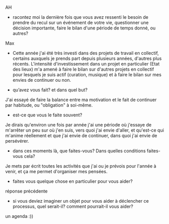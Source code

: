 AH 
- racontez moi la dernière fois que vous avez ressenti le besoin de prendre du recul sur un événement de votre vie, questionner une décision importante, faire le bilan d'une période de temps donné, ou autres?

Max
- Cette année j'ai été très investi dans des projets de travail en collectif, certains auxquels je prends part depuis plusieurs années, d'autres plus récents. L'intensité d'investissement dans un projet en particulier (Etat des lieux) m'a amené à faire le bilan sur d'autres projets en collectif pour lesquels je suis actif (curation, musique) et à faire le bilan sur mes envies de continuer ou non.

- qu’avez vous fait? et dans quel but?

J'ai essayé de faire la balance entre ma motivation et le fait de continuer par habitude, ou "obligation" à soi-même.

- est-ce que vous le faite souvent?

Je dirais qu'environ une fois par année j'ai une période où j'essaye de m'arrêter un peu sur où j'en suis, vers quoi j'ai envie d'aller, et qu'est-ce qui m'anime réellement et que j'ai envie de continuer, dans quoi j'ai envie de persévérer.

- dans ces moments là, que faites-vous? Dans quelles conditions faites-vous cela? 

Je mets par écrit toutes les activités que j'ai ou je prévois pour l'année à venir, et ça me permet d'organiser mes pensées.

- faites vous quelque chose en particulier pour vous aider?

réponse précédente 

- si vous deviez imaginer un objet pour vous aider à déclencher ce processus, quel serait-il? comment pourrait-il vous aider?

un agenda :))